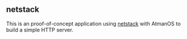 netstack
--------

This is an proof-of-concept application using [netstack] with AtmanOS to build
a simple HTTP server.

  [netstack]: github.com/google/netstack
